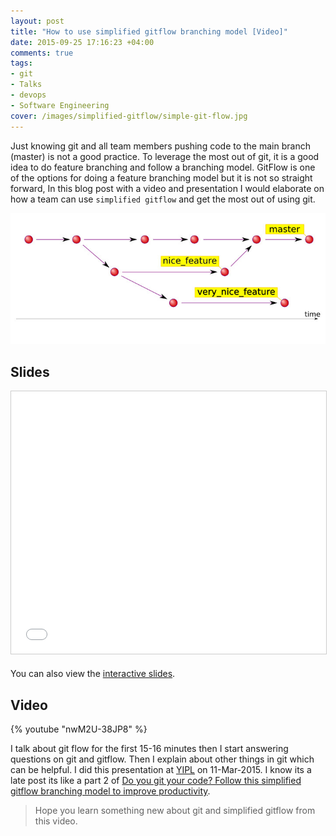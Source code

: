 ```yaml
---
layout: post
title: "How to use simplified gitflow branching model [Video]"
date: 2015-09-25 17:16:23 +04:00
comments: true
tags: 
- git 
- Talks
- devops
- Software Engineering
cover: /images/simplified-gitflow/simple-git-flow.jpg
---
```


Just knowing git and all team members pushing code to the main branch (master) is not a good practice. To leverage the most out of git, it is a good idea to do feature branching and follow a branching model. GitFlow is one of the options for doing a feature branching model but it is not so straight forward, In this blog post with a video and presentation I would elaborate on how a team can use `simplified gitflow` and get the most out of using git.

<img class="center" loading="lazy" src="/images/simplified-gitflow/simple-git-flow.jpg" title="Simplified git-flow" alt="Simplified git-flow">

<!-- more -->

## Slides

<center><iframe src="//www.slideshare.net/slideshow/embed_code/42503092" width="510" height="420" frameborder="0" marginwidth="0" marginheight="0" scrolling="no" style="border:1px solid #CCC; border-width:1px; margin-bottom:5px; max-width: 100%;" allowfullscreen> </iframe></center>

You can also view the [interactive slides](http://bit.ly/1KzaNbj).

## Video

{% youtube "nwM2U-38JP8" %}

I talk about git flow for the first 15-16 minutes then I start answering questions on git and gitflow. Then I explain about other things in git which can be helpful. I did this presentation at [YIPL](http://yipl.com.np) on 11-Mar-2015. I know its a late post its like a part 2 of [Do you git your code? Follow this simplified gitflow branching model to improve productivity](http://bit.ly/s-git-flow).

> Hope you learn something new about git and simplified gitflow from this video.
